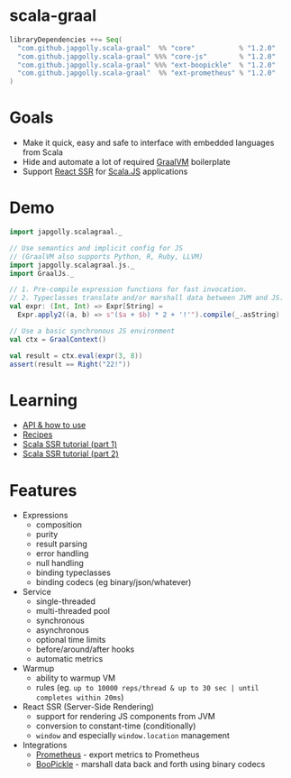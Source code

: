 # scala-graal

```scala
libraryDependencies ++= Seq(
  "com.github.japgolly.scala-graal"  %% "core"           % "1.2.0"
  "com.github.japgolly.scala-graal" %%% "core-js"        % "1.2.0"
  "com.github.japgolly.scala-graal" %%% "ext-boopickle"  % "1.2.0"
  "com.github.japgolly.scala-graal"  %% "ext-prometheus" % "1.2.0"
)
```


# Goals

* Make it quick, easy and safe to interface with embedded languages from Scala
* Hide and automate a lot of required [GraalVM](https://www.graalvm.org) boilerplate
* Support [React SSR](https://css-tricks.com/server-side-react-rendering/) for [Scala.JS](https://www.scala-js.org/) applications


# Demo

```scala
import japgolly.scalagraal._

// Use semantics and implicit config for JS
// (GraalVM also supports Python, R, Ruby, LLVM)
import japgolly.scalagraal.js._
import GraalJs._

// 1. Pre-compile expression functions for fast invocation.
// 2. Typeclasses translate and/or marshall data between JVM and JS.
val expr: (Int, Int) => Expr[String] =
  Expr.apply2((a, b) => s"($a + $b) * 2 + '!'").compile(_.asString)

// Use a basic synchronous JS environment
val ctx = GraalContext()

val result = ctx.eval(expr(3, 8))
assert(result == Right("22!"))
```


# Learning

* [API & how to use](doc/API.md)
* [Recipes](doc/RECIPES.md)
* [Scala SSR tutorial (part 1)](https://blog.shipreq.com/post/scala_react_and_ssr_part_1)
* [Scala SSR tutorial (part 2)](https://blog.shipreq.com/post/scala_react_and_ssr_part_2)


# Features

* Expressions
  * composition
  * purity
  * result parsing
  * error handling
  * null handling
  * binding typeclasses
  * binding codecs (eg binary/json/whatever)
* Service
  * single-threaded
  * multi-threaded pool
  * synchronous
  * asynchronous
  * optional time limits
  * before/around/after hooks
  * automatic metrics
* Warmup
  * ability to warmup VM
  * rules (eg. `up to 10000 reps/thread & up to 30 sec | until completes within 20ms`)
* React SSR (Server-Side Rendering)
  * support for rendering JS components from JVM
  * conversion to constant-time (conditionally)
  * `window` and especially `window.location` management
* Integrations
  * [Prometheus](https://prometheus.io) - export metrics to Prometheus
  * [BooPickle](https://github.com/suzaku-io/boopickle) - marshall data back and forth using binary codecs
